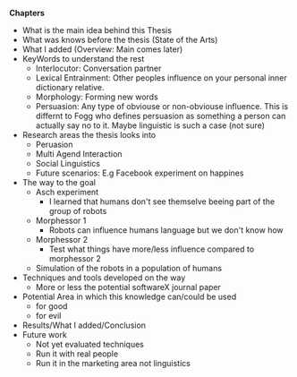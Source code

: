 **Chapters**

* What is the main idea behind this Thesis
* What was knows before the thesis (State of the Arts)
* What I added (Overview: Main comes later)
* KeyWords to understand the rest
    * Interlocutor: Conversation partner
    * Lexical Entrainment: Other peoples influence on your personal inner dictionary relative. 
    * Morphology: Forming new words
    * Persuasion: Any type of obviouse or non-obviouse influence. This is differnt to Fogg who defines persuasion as something a person can actually say no to it. Maybe linguistic is such a case (not sure)
* Research areas the thesis looks into
    * Peruasion
    * Multi Agend Interaction
    * Social Linguistics
    * Future scenarios: E.g Facebook experiment on happines
* The way to the goal
    * Asch experiment
        * I learned that humans don't see themselve beeing part of the group of robots
    * Morphessor 1
        * Robots can influence humans language but we don't know how
    * Morphessor 2
        * Test what things have more/less influence compared to morphessor 2
    * Simulation of the robots in a population of humans
* Techniques and tools developed on the way
    * More or less the potential softwareX journal paper
* Potential Area in which this knowledge can/could be used
    * for good
    * for evil
* Results/What I added/Conclusion
* Future work
    * Not yet evaluated techniques
    * Run it with real people
    * Run it in the marketing area not linguistics 